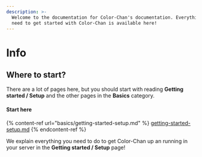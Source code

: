 ```yaml
---
description: >-
  Welcome to the documentation for Color-Chan's documentation. Everything you
  need to get started with Color-Chan is available here!
---
```


# Info

## Where to start?

There are a lot of pages here, but you should start with reading **Getting started / Setup** and the other pages in the **Basics** category.

#### Start here

{% content-ref url="basics/getting-started-setup.md" %}
[getting-started-setup.md](basics/getting-started-setup.md)
{% endcontent-ref %}

We explain everything you need to do to get Color-Chan up an running in your server in the **Getting started / Setup** page!
